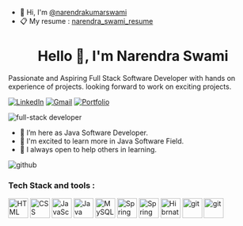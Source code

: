 
  <ul>
    <li>👋 Hi, I'm <a href="https://github.com/NarendraKumarSwami">@narendrakumarswami</a></li>
     <li>📋 My resume : <a href="https://drive.google.com/file/d/1TKKcT7HTRgZYAiBGq-1GhbsUx8eV3oSH/view?usp=share_link">narendra_swami_resume</a></li>
  </ul>


<h1  align="center">Hello 👋, I'm Narendra Swami</h1>
Passionate and Aspiring Full Stack Software Developer with hands on experience of projects. looking forward to work on exciting projects.  


 [![LinkedIn](https://img.shields.io/badge/linkedin-%230077B5.svg?style=for-the-badge&logo=linkedin&logoColor=white)](https://www.linkedin.com/in/narendra-swami-5958b6186/)
[![Gmail](https://img.shields.io/badge/Gmail-D14836?style=for-the-badge&logo=gmail&logoColor=white)](https://narendrakumarswami786@gmail.com)
[![Portfolio](https://img.shields.io/badge/Portfolio-%23000000.svg?style=for-the-badge&logo=firefox&logoColor=#FF7139)](https://narendrakumarswami.github.io/)


<div>
<img style="margin: 0 auto;" src="https://user-images.githubusercontent.com/35601179/208376229-8415d6eb-4ef4-4b61-bfc7-61893250a5f4.gif" alt="full-stack developer" />
</div>

<!--
**NarendraKumarSwami/NarendraKumarSwami** is a ✨ _special_ ✨ repository because its `README.md` (this file) appears on your GitHub profile.

Here are some ideas to get you started:
-->

- 🔭 I’m here as Java Software Developer.
- 🌱 I'm excited to learn more in Java Software Field.
- 🤔 I always open to help others in learning.





<div>
<img style="margin:auto" alt="github" src="https://github-readme-stats.vercel.app/api?username=NarendraKumarSwami">
</div>

### Tech Stack and tools :
<div>
<img style="width:40px" alt="HTML"  src="https://user-images.githubusercontent.com/35601179/208384726-ce5e7938-a2ca-4b0b-8daa-0fc0af390aa2.png">
<img style="width:40px" alt="CSS"  src="https://user-images.githubusercontent.com/35601179/208384671-adf25e0f-9808-449c-a96a-553f1b5a3cef.png">
<img style="width:40px" alt="JavaScript"  src="https://user-images.githubusercontent.com/35601179/208384623-81eb84bc-9d17-4379-b8d4-af68ffc6f351.png">
  
<img style="width:40px" alt="Java"  src="https://user-images.githubusercontent.com/35601179/208384781-69dfb9e1-a551-4f92-b3b8-b0ebd65d78a7.png"> 
<img style="width:40px" alt="MySQL"  src="https://user-images.githubusercontent.com/35601179/208384590-ea562ba1-f21c-4915-898b-fc94515a4fee.png">
<img style="width:40px" alt="Spring"  src="https://user-images.githubusercontent.com/35601179/208384478-eb9fdafb-beda-49f7-b7e1-d1899d22a013.svg">
<img style="width:40px" alt="Spring boot"  src="https://user-images.githubusercontent.com/35601179/208384520-042dbbea-2dbe-4c52-a113-8d3363056204.png">
<img style="width:40px" alt="Hibrnate"  src="https://user-images.githubusercontent.com/35601179/208384571-9305ff79-313f-41fd-8a00-8a2086e02ec4.svg">
  
<img style="width:40px" alt="git"  src="https://user-images.githubusercontent.com/35601179/208384540-7c357866-1b0f-4976-b71f-d9174c146e54.png">
<img style="width:40px" alt="git"  src="https://user-images.githubusercontent.com/35601179/208384550-299874fb-6e74-4c5a-8f11-ed52807f5d9b.png">
  
</div>







